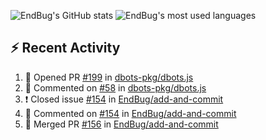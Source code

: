 ![EndBug's GitHub stats](https://github-readme-stats.vercel.app/api?username=endbug&show_icons=true&theme=dark)
![EndBug's most used languages](https://github-readme-stats.vercel.app/api/top-langs/?username=endbug&layout=compact&theme=dark)

## ⚡ Recent Activity

<!--START_SECTION:activity-->
1. 💪 Opened PR [#199](https://github.com//dbots-pkg/dbots.js/pull/199) in [dbots-pkg/dbots.js](https://github.com//dbots-pkg/dbots.js)
2. 💬 Commented on [#58](https://github.com//dbots-pkg/dbots.js/issues/58) in [dbots-pkg/dbots.js](https://github.com//dbots-pkg/dbots.js)
3. ❗️ Closed issue [#154](https://github.com//EndBug/add-and-commit/issues/154) in [EndBug/add-and-commit](https://github.com//EndBug/add-and-commit)
4. 💬 Commented on [#154](https://github.com//EndBug/add-and-commit/issues/154) in [EndBug/add-and-commit](https://github.com//EndBug/add-and-commit)
5. 🎉 Merged PR [#156](https://github.com//EndBug/add-and-commit/pull/156) in [EndBug/add-and-commit](https://github.com//EndBug/add-and-commit)
<!--END_SECTION:activity-->
